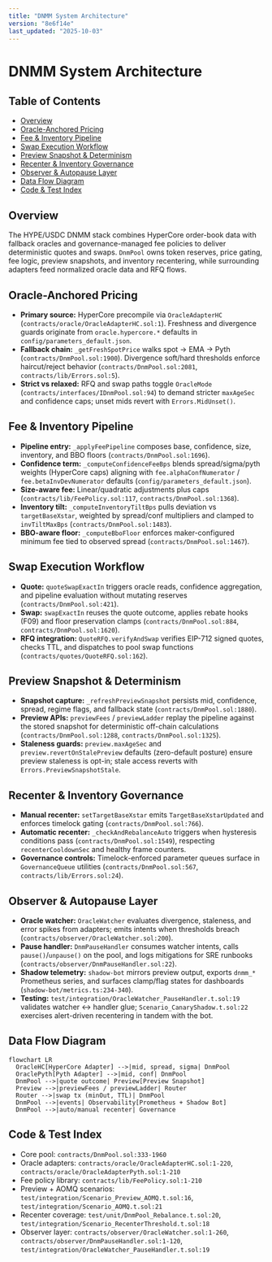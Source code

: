 ```yaml
---
title: "DNMM System Architecture"
version: "8e6f14e"
last_updated: "2025-10-03"
---
```


# DNMM System Architecture

## Table of Contents
- [Overview](#overview)
- [Oracle-Anchored Pricing](#oracle-anchored-pricing)
- [Fee & Inventory Pipeline](#fee--inventory-pipeline)
- [Swap Execution Workflow](#swap-execution-workflow)
- [Preview Snapshot & Determinism](#preview-snapshot--determinism)
- [Recenter & Inventory Governance](#recenter--inventory-governance)
- [Observer & Autopause Layer](#observer--autopause-layer)
- [Data Flow Diagram](#data-flow-diagram)
- [Code & Test Index](#code--test-index)

## Overview
The HYPE/USDC DNMM stack combines HyperCore order-book data with fallback oracles and governance-managed fee policies to deliver deterministic quotes and swaps. `DnmPool` owns token reserves, price gating, fee logic, preview snapshots, and inventory recentering, while surrounding adapters feed normalized oracle data and RFQ flows.

## Oracle-Anchored Pricing
- **Primary source:** HyperCore precompile via `OracleAdapterHC` (`contracts/oracle/OracleAdapterHC.sol:1`). Freshness and divergence guards originate from `oracle.hypercore.*` defaults in `config/parameters_default.json`.
- **Fallback chain:** `_getFreshSpotPrice` walks spot → EMA → Pyth (`contracts/DnmPool.sol:1900`). Divergence soft/hard thresholds enforce haircut/reject behavior (`contracts/DnmPool.sol:2081`, `contracts/lib/Errors.sol:5`).
- **Strict vs relaxed:** RFQ and swap paths toggle `OracleMode` (`contracts/interfaces/IDnmPool.sol:94`) to demand stricter `maxAgeSec` and confidence caps; unset mids revert with `Errors.MidUnset()`.

## Fee & Inventory Pipeline
- **Pipeline entry:** `_applyFeePipeline` composes base, confidence, size, inventory, and BBO floors (`contracts/DnmPool.sol:1696`).
- **Confidence term:** `_computeConfidenceFeeBps` blends spread/sigma/pyth weights (HyperCore caps) aligning with `fee.alphaConfNumerator` / `fee.betaInvDevNumerator` defaults (`config/parameters_default.json`).
- **Size-aware fee:** Linear/quadratic adjustments plus caps (`contracts/lib/FeePolicy.sol:117`, `contracts/DnmPool.sol:1368`).
- **Inventory tilt:** `_computeInventoryTiltBps` pulls deviation vs `targetBaseXstar`, weighted by spread/conf multipliers and clamped to `invTiltMaxBps` (`contracts/DnmPool.sol:1483`).
- **BBO-aware floor:** `_computeBboFloor` enforces maker-configured minimum fee tied to observed spread (`contracts/DnmPool.sol:1467`).

## Swap Execution Workflow
- **Quote:** `quoteSwapExactIn` triggers oracle reads, confidence aggregation, and pipeline evaluation without mutating reserves (`contracts/DnmPool.sol:421`).
- **Swap:** `swapExactIn` reuses the quote outcome, applies rebate hooks (F09) and floor preservation clamps (`contracts/DnmPool.sol:884`, `contracts/DnmPool.sol:1620`).
- **RFQ integration:** `QuoteRFQ.verifyAndSwap` verifies EIP-712 signed quotes, checks TTL, and dispatches to pool swap functions (`contracts/quotes/QuoteRFQ.sol:162`).

## Preview Snapshot & Determinism
- **Snapshot capture:** `_refreshPreviewSnapshot` persists mid, confidence, spread, regime flags, and fallback state (`contracts/DnmPool.sol:1880`).
- **Preview APIs:** `previewFees` / `previewLadder` replay the pipeline against the stored snapshot for deterministic off-chain calculations (`contracts/DnmPool.sol:1288`, `contracts/DnmPool.sol:1325`).
- **Staleness guards:** `preview.maxAgeSec` and `preview.revertOnStalePreview` defaults (zero-default posture) ensure preview staleness is opt-in; stale access reverts with `Errors.PreviewSnapshotStale`.

## Recenter & Inventory Governance
- **Manual recenter:** `setTargetBaseXstar` emits `TargetBaseXstarUpdated` and enforces timelock gating (`contracts/DnmPool.sol:766`).
- **Automatic recenter:** `_checkAndRebalanceAuto` triggers when hysteresis conditions pass (`contracts/DnmPool.sol:1549`), respecting `recenterCooldownSec` and healthy frame counters.
- **Governance controls:** Timelock-enforced parameter queues surface in `GovernanceQueue` utilities (`contracts/DnmPool.sol:567`, `contracts/lib/Errors.sol:24`).

## Observer & Autopause Layer
- **Oracle watcher:** `OracleWatcher` evaluates divergence, staleness, and error spikes from adapters; emits intents when thresholds breach (`contracts/observer/OracleWatcher.sol:200`).
- **Pause handler:** `DnmPauseHandler` consumes watcher intents, calls `pause()`/`unpause()` on the pool, and logs mitigations for SRE runbooks (`contracts/observer/DnmPauseHandler.sol:22`).
- **Shadow telemetry:** `shadow-bot` mirrors preview output, exports `dnmm_*` Prometheus series, and surfaces clamp/flag states for dashboards (`shadow-bot/metrics.ts:234-340`).
- **Testing:** `test/integration/OracleWatcher_PauseHandler.t.sol:19` validates watcher ↔ handler glue; `Scenario_CanaryShadow.t.sol:22` exercises alert-driven recentering in tandem with the bot.

## Data Flow Diagram
```mermaid
flowchart LR
  OracleHC[HyperCore Adapter] -->|mid, spread, sigma| DnmPool
  OraclePyth[Pyth Adapter] -->|mid, conf| DnmPool
  DnmPool -->|quote outcome| Preview[Preview Snapshot]
  Preview -->|previewFees / previewLadder| Router
  Router -->|swap tx (minOut, TTL)| DnmPool
  DnmPool -->|events| Observability[Prometheus + Shadow Bot]
  DnmPool -->|auto/manual recenter| Governance
```

## Code & Test Index
- Core pool: `contracts/DnmPool.sol:333-1960`
- Oracle adapters: `contracts/oracle/OracleAdapterHC.sol:1-220`, `contracts/oracle/OracleAdapterPyth.sol:1-210`
- Fee policy library: `contracts/lib/FeePolicy.sol:1-210`
- Preview + AOMQ scenarios: `test/integration/Scenario_Preview_AOMQ.t.sol:16`, `test/integration/Scenario_AOMQ.t.sol:21`
- Recenter coverage: `test/unit/DnmPool_Rebalance.t.sol:20`, `test/integration/Scenario_RecenterThreshold.t.sol:18`
- Observer layer: `contracts/observer/OracleWatcher.sol:1-260`, `contracts/observer/DnmPauseHandler.sol:1-120`, `test/integration/OracleWatcher_PauseHandler.t.sol:19`
